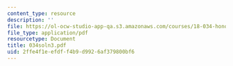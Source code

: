 ```yaml
---
content_type: resource
description: ''
file: https://ol-ocw-studio-app-qa.s3.amazonaws.com/courses/18-034-honors-differential-equations-spring-2004/2ffe4f1eefdff4b9d9926af379800bf6_034soln3.pdf
file_type: application/pdf
resourcetype: Document
title: 034soln3.pdf
uid: 2ffe4f1e-efdf-f4b9-d992-6af379800bf6
---
```

